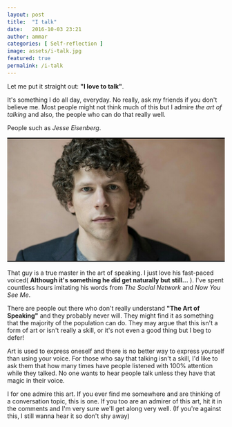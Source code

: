 ```yaml
---
layout: post
title:  "I talk"
date:   2016-10-03 23:21
author: ammar
categories: [ Self-reflection ]
image: assets/i-talk.jpg
featured: true
permalink: /i-talk
---
```


Let me put it straight out: **"I love to talk"**.

It's something I do all day, everyday. No really, ask my friends if you don't believe me. Most people might not think much of this but I admire *the art of talking* and also, the people who can do that really well.

People such as *Jesse Eisenberg*.

![Jesse Eisenberg](/../assets/je.jpg)

That guy is a true master in the art of speaking. I just love his fast-paced voiced( **Although it's something he did get naturally but still...** ). I've spent countless hours imitating his words from *The Social Network* and *Now You See Me*.

There are people out there who don't really understand **"The Art of Speaking"** and they probably never will. They might find it as something that the majority of the population can do. They may argue that this isn't a form of art or isn't really a skill, or it's not even a good thing  but I beg to defer!

Art is used to express oneself and there is no better way to express yourself than using your voice. For those who say that talking isn't a skill, I'd like to ask them that how many times have people listened with 100% attention while they talked. No one wants to hear people talk unless they have that magic in their voice.


I for one admire this art. If you ever find me somewhere and are thinking of a conversation topic, this is one. If you too are an admirer of this art, hit it in the comments and I'm very sure we'll get along very well. (If you're against this, I still wanna hear it so don't shy away)
